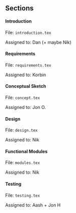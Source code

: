 ## Sections

#### Introduction

File: `introduction.tex`

Assigned to: Dan (+ maybe Nik)

#### Requirements

File: `requirements.tex`

Assigned to: Korbin

#### Conceptual Sketch

File: `concept.tex`

Assigned to: Jon O.

#### Design

File: `design.tex`

Assigned to: Nik

#### Functional Modules

File: `modules.tex`

Assigned to: Nik

#### Testing

File: `testing.tex`

Assigned to: Aash + Jon H
